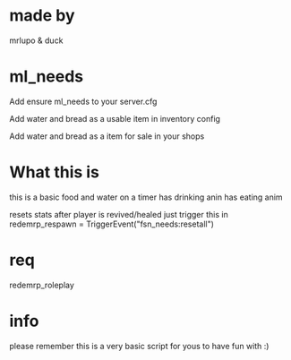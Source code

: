 # made by 
mrlupo & duck


# ml_needs


Add ensure ml_needs to your server.cfg

Add water and bread  as a usable item in inventory config

Add water and bread  as a item for sale in your shops

# What this is
this is a basic food and water on a timer
has drinking anin
has eating anim 


resets stats after player is revived/healed just trigger this in redemrp_respawn = TriggerEvent("fsn_needs:resetall")

# req 
redemrp_roleplay

# info

please remember this is a very basic script for yous to have fun with :)
